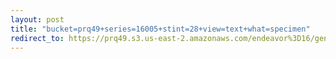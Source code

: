 ```yaml
---
layout: post
title: "bucket=prq49+series=16005+stint=28+view=text+what=specimen"
redirect_to: https://prq49.s3.us-east-2.amazonaws.com/endeavor%3D16/genomes/stage%3D0%2Bwhat%3Dgenerated/stint%3D28/series%3D16005/a%3Dgenome%2Bcriteria%3Dabundance%2Bmorph%3Dwildtype%2Bproc%3D0%2Bseries%3D16005%2Bstint%3D28%2Bthread%3D0%2Bvariation%3Dmaster%2Bext%3D.json.gz
---
```

